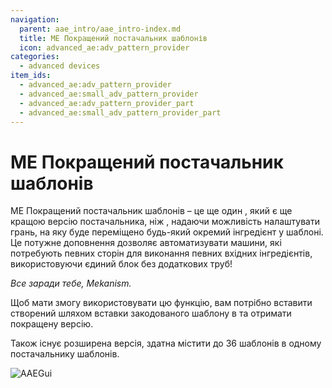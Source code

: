 ```yaml
---
navigation:
  parent: aae_intro/aae_intro-index.md
  title: МЕ Покращений постачальник шаблонів
  icon: advanced_ae:adv_pattern_provider
categories:
  - advanced devices
item_ids:
  - advanced_ae:adv_pattern_provider
  - advanced_ae:small_adv_pattern_provider
  - advanced_ae:adv_pattern_provider_part
  - advanced_ae:small_adv_pattern_provider_part
---
```


# МЕ Покращений постачальник шаблонів

<Row gap="20">
<BlockImage id="advanced_ae:adv_pattern_provider" scale="8"></BlockImage>
<BlockImage id="advanced_ae:adv_pattern_provider" p:push_direction="up" scale="8"></BlockImage>
<GameScene zoom="8" background="transparent">
  <ImportStructure src="../structure/cable_app_part.snbt"></ImportStructure>
</GameScene>
</Row>

МЕ Покращений постачальник шаблонів – це ще один <ItemLink id="ae2:pattern_provider" />, який є ще кращою версію постачальника, ніж <ItemLink id="extendedae:ex_pattern_provider" />, надаючи можливість налаштувати грань, на яку буде переміщено будь-який окремий інгредієнт у шаблоні. Це потужне доповнення дозволяє автоматизувати машини, які потребують певних сторін для виконання певних вхідних інгредієнтів, використовуючи єдиний блок без додаткових труб!

*Все заради тебе, Mekanism.*

Щоб мати змогу використовувати цю функцію, вам потрібно вставити <ItemLink id="advanced_ae:adv_processing_pattern" /> створений шляхом вставки закодованого шаблону в <ItemLink id="advanced_ae:adv_pattern_encoder" /> та отримати покращену версію.

Також існує розширена версія, здатна містити до 36 шаблонів в одному постачальнику шаблонів.

![AAEGui](../pic/app_gui.png)
